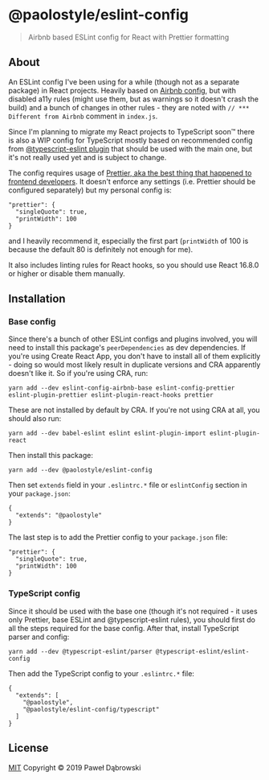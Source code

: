 # @paolostyle/eslint-config
> Airbnb based ESLint config for React with Prettier formatting

## About

An ESLint config I've been using for a while (though not as a separate package) in React projects.
Heavily based on [Airbnb config](https://github.com/airbnb/javascript/tree/master/packages/eslint-config-airbnb), but with disabled a11y rules (might use them, but as warnings so it doesn't crash the build) and a bunch of changes in other rules - they are noted with `// *** Different from Airbnb` comment in `index.js`.

Since I'm planning to migrate my React projects to TypeScript soon™ there is also a WIP config for TypeScript mostly based on recommended config from [@typescript-eslint plugin](https://github.com/typescript-eslint/typescript-eslint/tree/master/packages/eslint-plugin) that should be used with the main one, but it's not really used yet and is subject to change.

The config requires usage of [Prettier, aka the best thing that happened to frontend developers](https://prettier.io/). It doesn't enforce any settings (i.e. Prettier should be configured separately) but my personal config is:
```
"prettier": {
  "singleQuote": true,
  "printWidth": 100
}
```
and I heavily recommend it, especially the first part (`printWidth` of 100 is because the default 80 is definitely not enough for me).

It also includes linting rules for React hooks, so you should use React 16.8.0 or higher or disable them manually.

## Installation

### Base config
Since there's a bunch of other ESLint configs and plugins involved, you will need to install this package's `peerDependencies` as dev dependencies. If you're using Create React App, you don't have to install all of them explicitly - doing so would most likely result in duplicate versions and CRA apparently doesn't like it. So if you're using CRA, run:
```
yarn add --dev eslint-config-airbnb-base eslint-config-prettier eslint-plugin-prettier eslint-plugin-react-hooks prettier
```
These are not installed by default by CRA. If you're not using CRA at all, you should also run:
```
yarn add --dev babel-eslint eslint eslint-plugin-import eslint-plugin-react
```
Then install this package:
```
yarn add --dev @paolostyle/eslint-config
```
Then set `extends` field in your `.eslintrc.*` file or `eslintConfig` section in your `package.json`:
```
{
  "extends": "@paolostyle"
}
```
The last step is to add the Prettier config to your `package.json` file:
```
"prettier": {
  "singleQuote": true,
  "printWidth": 100
}
```

### TypeScript config
Since it should be used with the base one (though it's not required - it uses only Prettier, base ESLint and @typescript-eslint rules), you should first do all the steps required for the base config.
After that, install TypeScript parser and config:
```
yarn add --dev @typescript-eslint/parser @typescript-eslint/eslint-config
```
Then add the TypeScript config to your `.eslintrc.*` file:
```
{
  "extends": [
    "@paolostyle",
    "@paolostyle/eslint-config/typescript"
  ]
}
```

## License
[MIT](https://github.com/paolostyle/eslint-config/blob/master/LICENSE)
Copyright &copy; 2019 Paweł Dąbrowski
